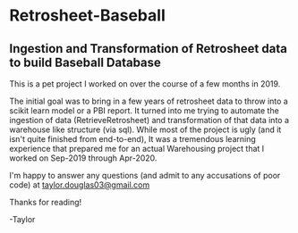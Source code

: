 # Retrosheet-Baseball
Ingestion and Transformation of Retrosheet data to build Baseball Database
----------------------------------------------------------------------------
This is a pet project I worked on over the course of a few months in 2019.

The initial goal was to bring in a few years of retrosheet data to throw into a scikit learn model or a PBI report. It turned into me trying to automate the ingestion of data (RetrieveRetrosheet) and transformation of that data into a warehouse like structure (via sql). While most of the project is ugly (and it isn't quite finished from end-to-end), It was a tremendous learning experience that prepared me for an actual Warehousing project that I worked on Sep-2019 through Apr-2020.

I'm happy to answer any questions (and admit to any accusations of poor code) at taylor.douglas03@gmail.com

Thanks for reading!

-Taylor
